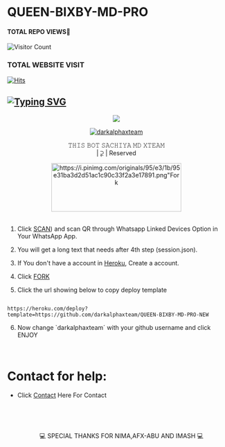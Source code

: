 # QUEEN-BIXBY-MD-PRO
#### TOTAL REPO VIEWS📍

![Visitor Count](https://profile-counter.glitch.me/terror-boy/count.svg)

  

### TOTAL WEBSITE VISIT

  [![Hits](https://hits.seeyoufarm.com/api/count/incr/badge.svg?url=https%3A%2F%2Fwhitedevil-bot.yolasite.com&count_bg=%2379C83D&title_bg=%23030303&icon=webauthn.svg&icon_color=%23FFFAFA&title=WEBSITE+VISITORS&edge_flat=false)](https://abuser1.yolasite.com)

## [![Typing SVG](https://readme-typing-svg.herokuapp.com?font=Rockstar-ExtraBold&color=F33A6A&lines=𝐖𝐄𝐋𝐂𝐎𝐌𝐄+𝐓𝐎+𝐒𝐀𝐂𝐇𝐈𝐘+𝐌𝐃+𝐖𝐀+𝐁𝐎𝐓+𝐑𝐄𝐏𝐎.;𝘾𝙍𝙀𝘼𝙏𝙀𝘿+𝘽𝙔+𝐃𝐀𝐑𝐂𝐊+𝐀𝐋𝐏𝐇𝐀+𝐗𝐓𝐄𝐀𝐌;𝙏𝙃𝙄𝙎+𝙄𝙎+𝘼+𝘽𝙂𝙈+𝙎𝙏𝙄𝘾𝙆𝙀𝙍+𝘽𝙊𝙏;𝙒𝙄𝙏𝙃+𝙈𝙊𝙍𝙀+𝙁𝙀𝘼𝙏𝙐𝙍𝙀𝙎;𝙏𝙃𝘼𝙉𝙆𝙎+𝙁𝙊𝙍+𝙑𝙄𝙎𝙄𝙏𝙄𝙉𝙂+𝙊𝙐𝙍+𝙂𝙄𝙏)](https://git.io/typing-svg)

 </a>

</p>

<div align="center">

  <p align="center">

<img src="https://i.pinimg.com/originals/95/e3/1b/95e31ba3d2d51ac1c90c33f2a3e17891.png"/>

</p>

  <p align="center">

<a href="#"><img title="darkalphaxteam" src="https://i.pinimg.com/originals/95/e3/1b/95e31ba3d2d51ac1c90c33f2a3e17891.png"></a>

</p>

</div>

<p align="center">𝚃𝙷𝙸𝚂 𝙱𝙾𝚃 𝚂𝙰𝙲𝙷𝙸𝚈𝙰 𝙼𝙳 𝚇𝚃𝙴𝙰𝙼<br>| ⥻ | Reserved  </br> 

</p>

  <p align="center"><a href="https://github.com/darkalphaxteam/𝚂𝙰𝙲𝙷𝙸𝚈𝙰-MD-Pro/fork"><img align="center" src="https:/" alt=https://i.pinimg.com/originals/95/e3/1b/95e31ba3d2d51ac1c90c33f2a3e17891.png"Fork and deploy" height="112" width="300" /></a>

<br>




<br>

1. Click [SCAN](https://replit.com/@darkalphaxteam/𝚂𝙰𝙲𝙷𝙸𝚈𝙰-MD-Pro?v=1?outputonly=1&lite=1#index.js)) and scan QR through Whatsapp Linked Devices Option in Your WhatsApp App.

2. You will get a long text that needs after 4th step (session.json).

3. If You don't have a account in [Heroku](https://signup.heroku.com/), Create a account.

4. Click [FORK](https://github.com/darkalphaxteam/QUEEN-BIXBY-MD-PRO-NEW/fork)

5. Click the url showing below to copy deploy template

```

https://heroku.com/deploy?template=https://github.com/darkalphaxteam/QUEEN-BIXBY-MD-PRO-NEW

``` 

6. Now change `darkalphaxteam´ with your github username and click ENJOY<br>

   <br>

# Contact for help:

   * Click [Contact](https://wa.me/94711421243) Here For Contact

      </br> <p/>

      <br>   <p align="center">💻 SPECIAL THANKS FOR NIMA,AFX-ABU AND IMASH 💻
